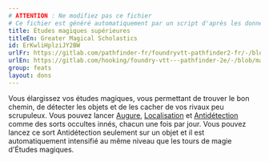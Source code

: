 ```yaml
---
# ATTENTION : Ne modifiez pas ce fichier
# Ce fichier est généré automatiquement par un script d'après les données du module Foundry VTT officiel et de sa traduction
title: Études magiques supérieures
titleEn: Greater Magical Scholastics
id: ErKwliHplziJY2BW
urlFr: https://gitlab.com/pathfinder-fr/foundryvtt-pathfinder2-fr/-/blob/master/data/feats/ErKwliHplziJY2BW.htm
urlEn: https://gitlab.com/hooking/foundry-vtt---pathfinder-2e/-/blob/master/packs/data/feats.db/greater-magical-scholastics.json
group: feats
layout: dons
---
```

Vous élargissez vos études magiques, vous permettant de trouver le bon chemin, de détecter les objets et de les cacher de vos rivaux peu scrupuleux. Vous pouvez lancer [Augure](../spells/augure.md), [Localisation](../spells/localisation.md) et [Antidétection](../spells/antidétection.md) comme des sorts occultes innés, chacun une fois par jour. Vous pouvez lancez ce sort Antidétection seulement sur un objet et il est automatiquement intensifié au même niveau que les tours de magie d'Études magiques.


